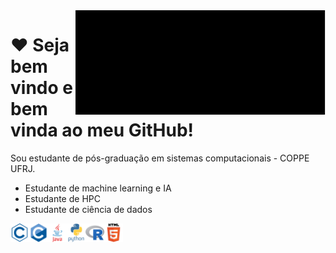 <img src = "giphy.gif" width = "400px" align="right"> 

# :heart: Seja bem vindo e bem vinda ao meu GitHub!
Sou estudante de pós-graduação em sistemas computacionais - COPPE UFRJ.

- Estudante de machine learning e IA
- Estudante de HPC
- Estudante de ciência de dados

<div>
  
  
<img align="left" alt="C" width="30px" src="https://github.com/devicons/devicon/blob/master/icons/c/c-line.svg" />

<img align="left" alt="C++" width="30px" src="https://github.com/devicons/devicon/blob/master/icons/c/c-original.svg" />


<img align="left" alt="Java" width="30px" src="https://github.com/devicons/devicon/blob/master/icons/java/java-original-wordmark.svg" />

<img align="left" alt="Python" width="30px" src="https://github.com/devicons/devicon/blob/master/icons/python/python-original-wordmark.svg" />

<img align="left" alt="r" width="30px" src="https://github.com/devicons/devicon/blob/master/icons/r/r-original.svg" />


<img align="left" alt="r" width="30px" src="https://github.com/devicons/devicon/blob/master/icons/html5/html5-original-wordmark.svg" />

</div>
